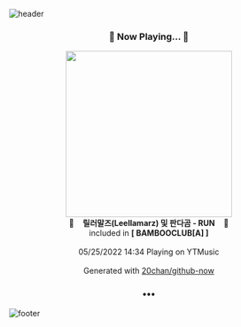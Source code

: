 ![header](https://capsule-render.vercel.app/api?type=wave&height=170&section=header&text=Hi.%20I'm%20SHIFT&fontColor=090707&fontAlignX=45&fontAlignY=65&fontSize=100)

<h3 align="center">🎵 Now Playing... 🎵</h3>
<p align="center">
  <a href="https://music.youtube.com/watch?v=JAhw8Pg78B0">
    <img width="300" src="https://lh3.googleusercontent.com/yho9-U06GXUYty19tSZzfaL6sxmd4yBYHnSHzrnSkPIh27RvZ4yDFlON_swUpbRKPJ3HIG0lj_WdsR-T">
  </a>
  <br>
  🎵&nbsp&nbsp&nbsp <b>릴러말즈(Leellamarz) 및 판다곰 - RUN</b> &nbsp&nbsp&nbsp🎵
  <br>
  included in <b>[ BAMBOOCLUB[A] ]</b>
  
  <br />
  <br />
  05/25/2022 14:34 Playing on YTMusic
  <br />
  <br />
  Generated with <a href="https://github.com/20chan/github-now">20chan/github-now</a>
</p>

<h3 align="center">•••</h3>

![footer](https://capsule-render.vercel.app/api?type=wave&height=150&section=footer)
